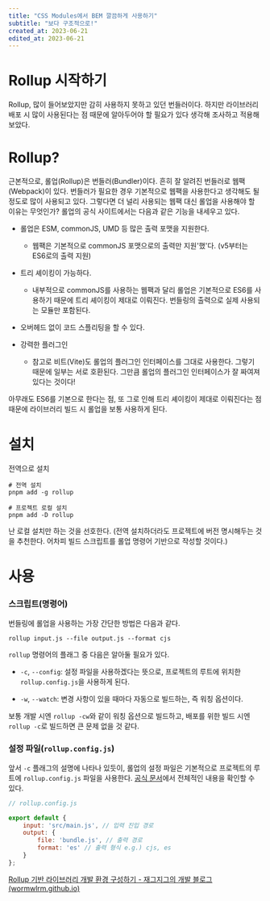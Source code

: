 ```yaml
---
title: "CSS Modules에서 BEM 깔끔하게 사용하기"
subtitle: "보다 구조적으로!"
created_at: 2023-06-21
edited_at: 2023-06-21
---
```


# Rollup 시작하기

Rollup, 많이 들어보았지만 감히 사용하지 못하고 있던 번들러이다. 하지만 라이브러리 배포 시 많이 사용된다는 점 때문에 알아두어야 할 필요가 있다 생각해 조사하고 적용해보았다.

# Rollup?

근본적으로, 롤업(Rollup)은 번들러(Bundler)이다. 흔히 잘 알려진 번들러로 웹팩(Webpack)이 있다. 번들러가 필요한 경우 기본적으로 웹팩을 사용한다고 생각해도 될 정도로 많이 사용되고 있다. 그렇다면 더 널리 사용되는 웹팩 대신 롤업을 사용해야 할 이유는 무엇인가? 롤업의 공식 사이트에서는 다음과 같은 기능을 내세우고 있다.

- 롤업은 ESM, commonJS, UMD 등 많은 출력 포맷을 지원한다.
  
  - 웹팩은 기본적으로 commonJS 포맷으로의 출력만 지원'했'다. (v5부터는 ES6로의 출력 지원)

- 트리 셰이킹이 가능하다.
  
  - 내부적으로 commonJS를 사용하는 웹팩과 달리 롤업은 기본적으로 ES6를 사용하기 때문에 트리 셰이킹이 제대로 이뤄진다. 번들링의 출력으로 실제 사용되는 모듈만 포함된다.

- 오버헤드 없이 코드 스플리팅을 할 수 있다.

- 강력한 플러그인
  
  - 참고로 비트(Vite)도 롤업의 플러그인 인터페이스를 그대로 사용한다. 그렇기 때문에 일부는 서로 호환된다. 그만큼 롤업의 플러그인 인터페이스가 잘 짜여져 있다는 것이다!

아무래도 ES6를 기본으로 한다는 점, 또 그로 인해 트리 셰이킹이 제대로 이뤄진다는 점 때문에 라이브러리 빌드 시 롤업을 보통 사용하게 된다.

# 설치

전역으로 설치

```shell
# 전역 설치
pnpm add -g rollup

# 프로젝트 로컬 설치
pnpm add -D rollup
```

난 로컬 설치만 하는 것을 선호한다. (전역 설치하더라도 프로젝트에 버전 명시해두는 것을 추천한다. 어차피 빌드 스크립트를 롤업 명령어 기반으로 작성할 것이다.)

# 사용

### 스크립트(명령어)

번들링에 롤업을 사용하는 가장 간단한 방법은 다음과 같다.

```shell
rollup input.js --file output.js --format cjs
```

`rollup` 명령어의 플래그 중 다음은 알아둘 필요가 있다.

- `-c`, `--config`: 설정 파일을 사용하겠다는 뜻으로, 프로젝트의 루트에 위치한 `rollup.config.js`을 사용하게 된다.

- `-w`, `--watch`: 변경 사항이 있을 때마다 자동으로 빌드하는, 즉 워칭 옵션이다.

보통 개발 시엔 `rollup -cw`와 같이 워칭 옵션으로 빌드하고, 배포를 위한 빌드 시엔 `rollup -c`로 빌드하면 큰 문제 없을 것 같다.

### 설정 파일(`rollup.config.js`)

앞서 `-c` 플래그의 설명에 나타나 있듯이, 롤업의 설정 파일은 기본적으로 프로젝트의 루트에 `rollup.config.js` 파일을 사용한다. [공식 문서](https://rollupjs.org/command-line-interface/#configuration-files)에서 전체적인 내용을 확인할 수 있다.

```js
// rollup.config.js

export default {
	input: 'src/main.js', // 입력 진입 경로
	output: {
		file: 'bundle.js', // 출력 경로
		format: 'es' // 출력 형식 e.g.) cjs, es
	}
};
```

[Rollup 기반 라이브러리 개발 환경 구성하기 - 재그지그의 개발 블로그 (wormwlrm.github.io)](https://wormwlrm.github.io/2021/11/07/Rollup-React-TypeScript.html)










